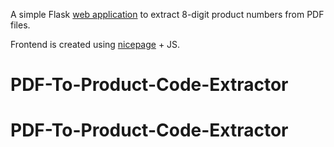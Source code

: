 A simple Flask [web application](https://jw30.pythonanywhere.com) to extract 8-digit product numbers from PDF files.

Frontend is created using [nicepage](https://nicepage.com) + JS.
# PDF-To-Product-Code-Extractor
# PDF-To-Product-Code-Extractor
